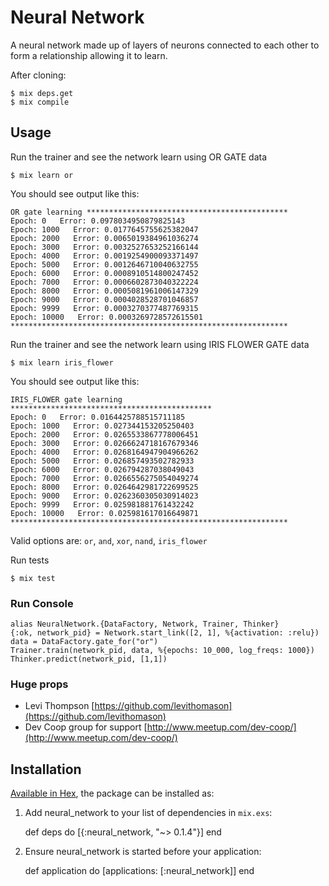# Neural Network

A neural network made up of layers of neurons connected to each other to form a relationship allowing it to learn.

After cloning:

    $ mix deps.get
    $ mix compile

## Usage

Run the trainer and see the network learn using OR GATE data

    $ mix learn or

You should see output like this:

    OR gate learning *********************************************
    Epoch: 0   Error: 0.0978034950879825143
    Epoch: 1000   Error: 0.0177645755625382047
    Epoch: 2000   Error: 0.0065019384961036274
    Epoch: 3000   Error: 0.0032527653252166144
    Epoch: 4000   Error: 0.0019254900093371497
    Epoch: 5000   Error: 0.0012646710040632755
    Epoch: 6000   Error: 0.0008910514800247452
    Epoch: 7000   Error: 0.0006602873040322224
    Epoch: 8000   Error: 0.0005081961006147329
    Epoch: 9000   Error: 0.0004028528701046857
    Epoch: 9999   Error: 0.0003270377487769315
    Epoch: 10000   Error: 0.0003269728572615501
    **************************************************************

Run the trainer and see the network learn using IRIS FLOWER GATE data

    $ mix learn iris_flower

You should see output like this:

    IRIS_FLOWER gate learning *********************************************
    Epoch: 0   Error: 0.0164425788515711185
    Epoch: 1000   Error: 0.027344153205250403
    Epoch: 2000   Error: 0.0265533867778006451
    Epoch: 3000   Error: 0.0266624718167679346
    Epoch: 4000   Error: 0.0268164947904966262
    Epoch: 5000   Error: 0.026857493502782933
    Epoch: 6000   Error: 0.026794287038049043
    Epoch: 7000   Error: 0.0266556275054049274
    Epoch: 8000   Error: 0.0264642981722699525
    Epoch: 9000   Error: 0.0262360305030914023
    Epoch: 9999   Error: 0.025981881761432242
    Epoch: 10000   Error: 0.025981617016649871
    **************************************************************


Valid options are: `or`, `and`, `xor`, `nand`, `iris_flower`


Run tests

    $ mix test


### Run Console
    alias NeuralNetwork.{DataFactory, Network, Trainer, Thinker}
    {:ok, network_pid} = Network.start_link([2, 1], %{activation: :relu})
    data = DataFactory.gate_for("or")
    Trainer.train(network_pid, data, %{epochs: 10_000, log_freqs: 1000})
    Thinker.predict(network_pid, [1,1])


### Huge props

* Levi Thompson [https://github.com/levithomason](https://github.com/levithomason)
* Dev Coop group for support [http://www.meetup.com/dev-coop/](http://www.meetup.com/dev-coop/)


## Installation

[Available in Hex](https://hex.pm/packages/neural_network), the package can be installed as:

  1. Add neural_network to your list of dependencies in `mix.exs`:

        def deps do
          [{:neural_network, "~> 0.1.4"}]
        end

  2. Ensure neural_network is started before your application:

        def application do
          [applications: [:neural_network]]
        end
